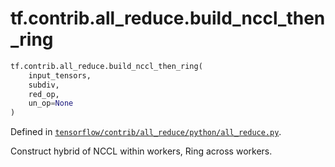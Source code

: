 <div itemscope itemtype="http://developers.google.com/ReferenceObject">
<meta itemprop="name" content="tf.contrib.all_reduce.build_nccl_then_ring" />
</div>

# tf.contrib.all_reduce.build_nccl_then_ring

``` python
tf.contrib.all_reduce.build_nccl_then_ring(
    input_tensors,
    subdiv,
    red_op,
    un_op=None
)
```



Defined in [`tensorflow/contrib/all_reduce/python/all_reduce.py`](https://www.tensorflow.org/code/tensorflow/contrib/all_reduce/python/all_reduce.py).

Construct hybrid of NCCL within workers, Ring across workers.